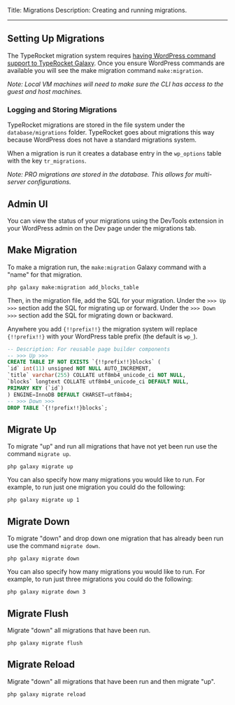 Title: Migrations
Description: Creating and running migrations.

---

## Setting Up Migrations

The TypeRocket migration system requires [having WordPress command support to TypeRocket Galaxy](/docs/v5/galaxy-cli/#section-wp-commands). Once you ensure WordPress commands are available you will see the make migration command `make:migration`.

*Note: Local VM machines will need to make sure the CLI has access to the guest and host machines.*

### Logging and Storing Migrations

TypeRocket migrations are stored in the file system under the `database/migrations` folder. TypeRocket goes about migrations this way because WordPress does not have a standard migrations system.

When a migration is run it creates a database entry in the `wp_options` table with the key `tr_migrations`.

*Note: PRO migrations are stored in the database. This allows for multi-server configurations.*

## Admin UI

You can view the status of your migrations using the DevTools extension in your WordPress admin on the Dev page under the migrations tab.

## Make Migration

To make a migration run, the `make:migration` Galaxy command with a "name" for that migration.  

```
php galaxy make:migration add_blocks_table
```

Then, in the migration file, add the SQL for your migration. Under the `>>> Up >>>` section add the SQL for migrating up or forward. Under the `>>> Down >>>` section add the SQL for migrating down or backward.

Anywhere you add `{!!prefix!!}` the migration system will replace `{!!prefix!!}` with your WordPress table prefix (the default is `wp_`).

```sql
-- Description: For reusable page builder components
-- >>> Up >>>
CREATE TABLE IF NOT EXISTS `{!!prefix!!}blocks` (
`id` int(11) unsigned NOT NULL AUTO_INCREMENT,
`title` varchar(255) COLLATE utf8mb4_unicode_ci NOT NULL,
`blocks` longtext COLLATE utf8mb4_unicode_ci DEFAULT NULL,
PRIMARY KEY (`id`)
) ENGINE=InnoDB DEFAULT CHARSET=utf8mb4;
-- >>> Down >>>
DROP TABLE `{!!prefix!!}blocks`;
```

## Migrate Up

To migrate "up" and run all migrations that have not yet been run use the command `migrate up`.

```
php galaxy migrate up
```

You can also specify how many migrations you would like to run. For example, to run just one migration you could do the following:

```
php galaxy migrate up 1
```

## Migrate Down

To migrate "down" and drop down one migration that has already been run use the command `migrate down`.

```
php galaxy migrate down
```

You can also specify how many migrations you would like to run. For example, to run just three migrations you could do the following:

```
php galaxy migrate down 3
```

## Migrate Flush

Migrate "down" all migrations that have been run.

```
php galaxy migrate flush
```

## Migrate Reload

Migrate "down" all migrations that have been run and then migrate "up".

```
php galaxy migrate reload
```